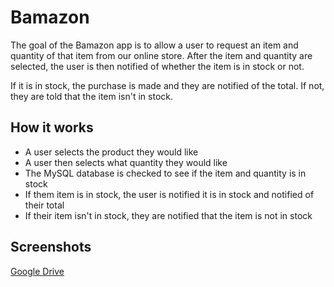 # Bamazon

The goal of the Bamazon app is to allow a user to request an item and quantity of that item from our online store. After the item and quantity are selected, the user is then notified of whether the item is in stock or not.

If it is in stock, the purchase is made and they are notified of the total. If not, they are told that the item isn't in stock.

## How it works

* A user selects the product they would like
* A user then selects what quantity they would like
* The MySQL database is checked to see if the item and quantity is in stock
* If them item is in stock, the user is notified it is in stock and notified of their total
* If their item isn't in stock, they are notified that the item is not in stock

## Screenshots

[Google Drive](https://drive.google.com/open?id=1-rjTiwiDwJNOs9vxzfGa_9takcIymHBR)


